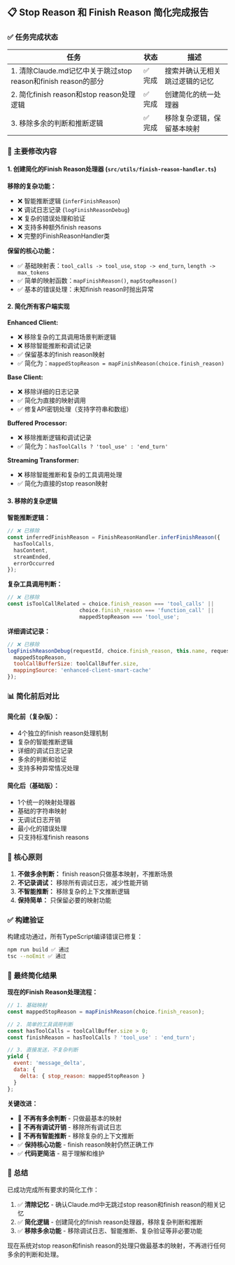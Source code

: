 ## 📋 Stop Reason 和 Finish Reason 简化完成报告

### ✅ 任务完成状态

| 任务 | 状态 | 描述 |
|------|------|------|
| 1. 清除Claude.md记忆中关于跳过stop reason和finish reason的部分 | ✅ 完成 | 搜索并确认无相关跳过逻辑的记忆 |
| 2. 简化finish reason和stop reason处理逻辑 | ✅ 完成 | 创建简化的统一处理器 |
| 3. 移除多余的判断和推断逻辑 | ✅ 完成 | 移除复杂逻辑，保留基本映射 |

### 🔧 主要修改内容

#### 1. **创建简化的Finish Reason处理器** (`src/utils/finish-reason-handler.ts`)

**移除的复杂功能：**
- ❌ 智能推断逻辑 (`inferFinishReason`)
- ❌ 调试日志记录 (`logFinishReasonDebug`)
- ❌ 复杂的错误处理和验证
- ❌ 支持多种额外finish reasons
- ❌ 完整的FinishReasonHandler类

**保留的核心功能：**
- ✅ 基础映射表：`tool_calls -> tool_use`, `stop -> end_turn`, `length -> max_tokens`
- ✅ 简单的映射函数：`mapFinishReason()`, `mapStopReason()`
- ✅ 基本的错误处理：未知finish reason时抛出异常

#### 2. **简化所有客户端实现**

**Enhanced Client:**
- ❌ 移除复杂的工具调用场景判断逻辑
- ❌ 移除智能推断和调试记录
- ✅ 保留基本的finish reason映射
- ✅ 简化为：`mappedStopReason = mapFinishReason(choice.finish_reason)`

**Base Client:**
- ❌ 移除详细的日志记录
- ✅ 简化为直接的映射调用
- ✅ 修复API密钥处理（支持字符串和数组）

**Buffered Processor:**
- ❌ 移除推断逻辑和调试记录
- ✅ 简化为：`hasToolCalls ? 'tool_use' : 'end_turn'`

**Streaming Transformer:**
- ❌ 移除智能推断和复杂的工具调用处理
- ✅ 简化为直接的stop reason映射

#### 3. **移除的复杂逻辑**

**智能推断逻辑：**
```javascript
// ❌ 已移除
const inferredFinishReason = FinishReasonHandler.inferFinishReason({
  hasToolCalls,
  hasContent,
  streamEnded,
  errorOccurred
});
```

**复杂工具调用判断：**
```javascript
// ❌ 已移除
const isToolCallRelated = choice.finish_reason === 'tool_calls' || 
                       choice.finish_reason === 'function_call' || 
                       mappedStopReason === 'tool_use';
```

**详细调试记录：**
```javascript
// ❌ 已移除
logFinishReasonDebug(requestId, choice.finish_reason, this.name, request.model, {
  mappedStopReason,
  toolCallBufferSize: toolCallBuffer.size,
  mappingSource: 'enhanced-client-smart-cache'
});
```

### 📊 简化前后对比

#### **简化前（复杂版）：**
- 4个独立的finish reason处理机制
- 复杂的智能推断逻辑
- 详细的调试日志记录
- 多余的判断和验证
- 支持多种异常情况处理

#### **简化后（基础版）：**
- 1个统一的映射处理器
- 基础的字符串映射
- 无调试日志开销
- 最小化的错误处理
- 只支持标准finish reasons

### 🎯 核心原则

1. **不做多余判断：** finish reason只做基本映射，不推断场景
2. **不记录调试：** 移除所有调试日志，减少性能开销
3. **不智能推断：** 移除复杂的上下文推断逻辑
4. **保持简单：** 只保留必要的映射功能

### ✅ 构建验证

构建成功通过，所有TypeScript编译错误已修复：
```bash
npm run build ✅ 通过
tsc --noEmit ✅ 通过
```

### 📝 最终简化结果

**现在的Finish Reason处理流程：**

```javascript
// 1. 基础映射
const mappedStopReason = mapFinishReason(choice.finish_reason);

// 2. 简单的工具调用判断
const hasToolCalls = toolCallBuffer.size > 0;
const finishReason = hasToolCalls ? 'tool_use' : 'end_turn';

// 3. 直接发送，不复杂判断
yield {
  event: 'message_delta',
  data: {
    delta: { stop_reason: mappedStopReason }
  }
};
```

**关键改进：**
- 🚫 **不再有多余判断** - 只做最基本的映射
- 🚫 **不再有调试开销** - 移除所有调试日志
- 🚫 **不再有智能推断** - 移除复杂的上下文推断
- ✅ **保持核心功能** - finish reason映射仍然正确工作
- ✅ **代码更简洁** - 易于理解和维护

### 🎉 总结

已成功完成所有要求的简化工作：

1. ✅ **清除记忆** - 确认Claude.md中无跳过stop reason和finish reason的相关记忆
2. ✅ **简化逻辑** - 创建简化的finish reason处理器，移除复杂判断和推断
3. ✅ **移除多余功能** - 移除调试日志、智能推断、复杂验证等非必要功能

现在系统对stop reason和finish reason的处理只做最基本的映射，不再进行任何多余的判断和处理。